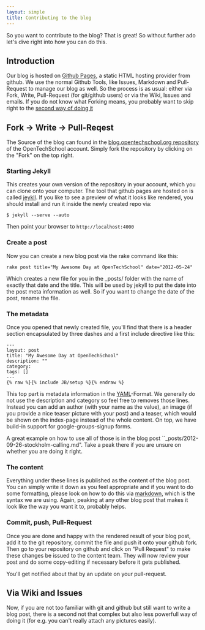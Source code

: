 ```yaml
---
layout: simple
title: Contributing to the blog
---
```


So you want to contribute to the blog? That is great! So without further ado let's dive right into how you can do this.

## Introduction
Our blog is hosted on [Github Pages](http://pages.github.com), a static HTML hosting provider from github. We use the normal Github Tools, like Issues, Markdown and Pull-Request to manage our blog as well. So the process is as usual: either via Fork, Write, Pull-Request (for git/github users) or via the Wiki, Issues and emails. If you do not know what Forking means, you probably want to skip right to the [second way of doing it](#via-wiki-and-issues)

## Fork -> Write -> Pull-Reqest
The Source of the blog can found in the [blog.opentechschool.org repository](https://github.com/OpenTechSchool/blog.opentechschool.org) of the OpenTechSchool account. Simply fork the repository by clicking on the "Fork" on the top right.

### Starting Jekyll
This creates your own version of the repository in your account, which you can clone onto your computer. The tool that github pages are hosted on is called [jeykll](https://github.com/mojombo/jekyll/wiki). If you like to see a preview of what it looks like rendered, you should install and run it inside the newly created repo via:

``$ jekyll --serve --auto``

Then point your browser to ``http://localhost:4000``

### Create a post
Now you can create a new blog post via the rake command like this:

``rake post title="My Awesome Day at OpenTechSchool" date="2012-05-24"``

Which creates a new file for you in the _posts/ folder with the name of exactly that date and the title. This will be used by jekyll to put the date into the post meta information as well. So if you want to change the date of the post, rename the file.

### The metadata
Once you opened that newly created file, you'll find that there is a header section encapsulated by three dashes and a first include directive like this:

    ---
    layout: post
    title: "My Awesome Day at OpenTechSchool"
    description: ""
    category: 
    tags: []
    ---
    {% raw %}{% include JB/setup %}{% endraw %}

This top part is metadata information in the [YAML](http://en.wikipedia.org/wiki/YAML)-Format. We generally do not use the description and category so feel free to removes those lines. Instead you can add an author (with your name as the value), an image (if you provide a nice teaser picture with your post) and a teaser, which would be shown on the index-page instead of the whole content. On top, we have build-in support for google-groups-signup forms.

A great example on how to use all of those is in the blog post ``_posts/2012-09-26-stockholm-calling.md". Take a peak there if you are unsure on whether you are doing it right.

### The content

Everything under these lines is published as the content of the blog post. You can simply write it down as you feel appropriate and if you want to do some formatting, please look on how to do this via [markdown](http://daringfireball.net/projects/markdown/syntax), which is the syntax we are using. Again, peaking at any other blog post that makes it look like the way you want it to, probably helps.

### Commit, push, Pull-Request

Once you are done and happy with the rendered result of your blog post, add it to the git repository, commit the file and push it onto your github fork. Then go to your repository on github and click on "Pull Request" to make these changes be issued to the content team. They will now review your post and do some copy-editing if necessary before it gets published.

You'll get notified about that by an update on your pull-request.

## Via Wiki and Issues
Now, if you are not too familiar with git and github but still want to write a blog post, there is a second not that complex but also less powerfull way of doing it (for e.g. you can't really attach any pictures easily).

